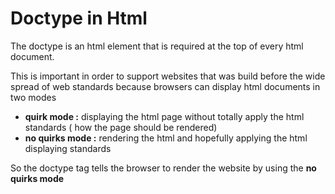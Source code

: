 # Doctype in Html #
The doctype is an html element that is required at the top of every html document.

This is important in order to support websites that was build before the wide spread of web standards because browsers can display html documents in two modes
* **quirk mode :** displaying the html page without totally apply the html standards ( how the page should be rendered) 
* **no quirks mode :** rendering the html and hopefully applying the html displaying standards 

So the doctype tag tells the browser to render the website by using the **no quirks mode**